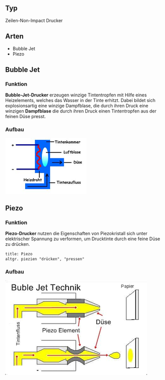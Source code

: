 
## Typ
Zeilen-Non-Impact Drucker
## Arten 
- Bubble Jet
- Piezo
## Bubble Jet
### Funktion 
**Bubble-Jet-Drucker** erzeugen winzige Tintentropfen mit Hilfe eines Heizelements, welches das Wasser in der Tinte erhitzt. Dabei bildet sich explosionsartig eine winzige Dampfblase, die durch ihren Druck eine winzigen **Dampfblase** die durch ihren Druck einen Tintentropfen aus der feinen Düse presst. 
### Aufbau
![](../Attachments/Pasted%20image%2020231118124939.png)
## Piezo
### Funktion 
**Piezo-Drucker** nutzen die Eigenschaften von Piezokristall sich unter elektrischer Spannung zu verformen, um Drucktinte durch eine feine Düse zu drücken.
```ad-info
title: Piezo
altgr. piezien "drücken", "pressen"

```
### Aufbau
![](../Attachments/Pasted%20image%2020231118125405.png)
